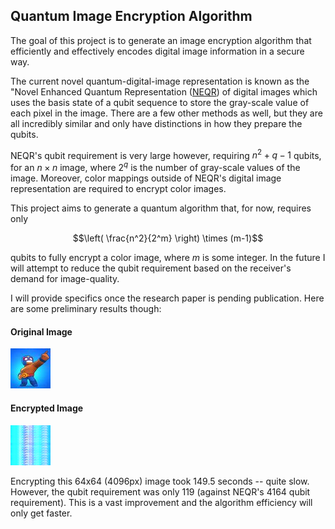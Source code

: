 ## Quantum Image Encryption Algorithm 

The goal of this project is to generate an image encryption algorithm that
efficiently and effectively encodes digital image information in a secure way. 

The current novel quantum-digital-image representation is known as the "Novel
Enhanced Quantum Representation
([NEQR](https://link.springer.com/article/10.1007/s11128-013-0567-z_)) of digital images which uses the basis state of a qubit sequence to store the gray-scale value of each pixel in the image. There are a few other methods as well, but they are all incredibly similar and only have distinctions in how they prepare the qubits.

NEQR's qubit requirement is very large however, requiring $n^2 + q-1$ qubits, for an $n \times n$ image, where $2^q$ is the number of gray-scale values of the image. Moreover, color mappings outside of
NEQR's digital image representation are required to encrypt color images. 

This project aims to generate a quantum algorithm that, for now, requires only

$$\left( \frac{n^2}{2^m} \right) \times (m-1)$$ 

qubits to fully encrypt a color image, where $m$ is some integer. In the future I will attempt
to reduce the qubit requirement based on the receiver's demand for
image-quality.

I will provide specifics once the research paper is pending publication. Here
are some preliminary results though: 

#### Original Image

![](images/el_primo_square.jpg)

#### Encrypted Image 

![](images/el_primo_encrypted.png)


Encrypting this 64x64 (4096px) image took 149.5 seconds -- quite slow. However,
the qubit requirement was only 119 (against NEQR's 4164 qubit requirement).
This is a vast improvement and the algorithm efficiency will only get faster.




